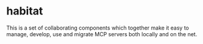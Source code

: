 # habitat
This is a set of collaborating components which together make it easy to manage, develop, use and migrate MCP servers both locally and on the net.
